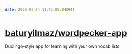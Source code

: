 ```yaml
---
date: 2025-07-24 11:43:00.848941
---
```


# [baturyilmaz/wordpecker-app](https://github.com/baturyilmaz/wordpecker-app)

Duolingo-style app for learning with your own vocab lists